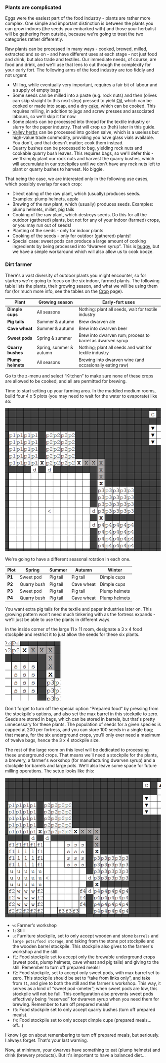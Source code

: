 ### Plants are complicated

Eggs were the easiest part of the food industry - plants are rather more
complex. One simple and important distinction is between the plants you
can grow indoors (the seeds you embarked with) and those your herbalist
will be gathering from outside, because we're going to treat the two
categories rather differently.

Raw plants can be processed in many ways - cooked, brewed, milled,
extracted and so on - and have different uses at each stage - not just
food and drink, but also trade and textiles. Our immediate needs, of
course, are food and drink, and we'll use that lens to cut through the
complexity for your early fort. The following arms of the food industry
are too fiddly and not urgent:

-   Milling, while eventually very important, requires a fair bit of
    labour and a supply of empty bags
-   Some seeds can be milled into a paste (e.g. rock nuts) and then
    (olives can skip straight to this next step) pressed to yield
    [Oil](http://dwarffortresswiki.org/index.php/Oil "wikilink"), which can be cooked or made into soap, and a
    dry [cake](http://dwarffortresswiki.org/index.php/Press_cake "wikilink"), which can be cooked. This
    requires milling, in addition to jugs and screw presses and
    associated labours, so we'll skip it for now.
-   Some plants can be processed into thread for the textile industry or
    slurry for the paper industry. That will crop up (heh) later in this
    guide.
-   [Valley herbs](http://dwarffortresswiki.org/index.php/Valley_herb "wikilink") can be processed into golden
    salve, which is a useless but high-value trade commodity, providing
    you have glass vials available. You don't, and that doesn't matter;
    cook them instead.
-   Quarry bushes can be processed to bag, yielding rock nuts and
    cookable quarry bush leaves. This requires bags, so we'll defer
    this - we'll simply plant our rock nuts and harvest the quarry
    bushes, which will accumulate in our stockpiles until we don't have
    any rock nuts left to plant or quarry bushes to harvest. No biggie.

That being the case, we are interested only in the following use cases,
which possibly overlap for each crop:

-   Direct eating of the raw plant, which (usually) produces seeds.
    Examples: plump helmets, apple
-   Brewing of the raw plant, which (usually) produces seeds. Examples:
    plump helmets, millet, pig tails
-   Cooking of the raw plant, which destroys seeds. Do this for all the
    outdoor (gathered) plants, but not for any of your indoor (farmed)
    crops, or you may run out of seeds!
-   Planting of the seeds - only for indoor plants
-   Cooking of the seeds - only for outdoor (gathered) plants!
-   Special case: sweet pods can produce a large amount of cooking
    ingredients by being processed into “dwarven syrup”. This is
    [buggy](http://dwarffortresswiki.org/index.php/Dwarven_syrup#Bugs "wikilink"), but we have a simple
    workaround which will also allow us to cook booze.

### Dirt farmer

There's a vast diversity of outdoor plants you might encounter, so for
starters we're going to focus on the six indoor, farmed plants. The
following table lists the plants, their growing season, and what we will
be using them for (for much more info, see the tables on the
[Crop](http://dwarffortresswiki.org/index.php/Crop "wikilink") page).

  Plant               | Growing season            | Early-fort uses
  ------------------- | ------------------------- | -----------------------------------------------------------
  **Dimple cups**     | All seasons               | Nothing: plant all seeds, wait for textile industry
  **Pig tails**       | Summer & autumn           | Brew dwarven ale
  **Cave wheat**      | Summer & autumn           | Brew into dwarven beer
  **Sweet pods**      | Spring & summer           | Brew into dwarven rum; process to barrel as dwarven syrup
  **Quarry bushes**   | Spring, summer & autumn   | Nothing; plant all seeds and wait for textile industry
  **Plump helmets**   | All seasons               | Brewing into dwarven wine (and occasionally eating raw)

Go to the z-menu and select “Kitchen” to make sure none of these crops
are allowed to be cooked, and all are permitted for brewing.

Time to start setting up your farming area. In the muddied medium rooms,
build four 4 x 5 plots (you may need to wait for the water to evaporate)
like so:

![](images/15_farms.png "15_farms.png")

We're going to have a different seasonal rotation in each one.

  Plot     | Spring      | Summer     | Autumn       | Winter          
  -------- | ---------   | ---------- | ------------ | --------------- 
  **P1**   | Sweet pod   | Pig tail   | Pig tail     | Dimple cups     
  **P2**   | Quarry bush | Pig tail   | Cave wheat   | Dimple cups     
  **P3**   | Sweet pod   | Pig tail   | Pig tail     | Plump helmets   
  **P4**   | Quarry bush | Pig tail   | Cave wheat   | Plump helmets   

You want extra pig tails for the textile and paper industries later on.
This growing pattern won't need much tinkering with as the fortress
expands - we'll just be able to use the plants in different ways.

In the inside corner of the large 11 x 11 room, designate a 3 x 4 food
stockpile and restrict it to just allow the seeds for these six plants.

![](images/16_seeds.png "16_seeds.png")

<!-- When you "Block All" it will automatically turn off the prepared foods option.  You don't need to unselect it. -->

Don't forget to turn off the special option “Prepared food” by pressing
from the stockpile's options, and also set the max barrel in this
stockpile to zero. Seeds are stored in bags, which can be stored in
barrels, but that's pretty unnecessary for these plants. The population
of seeds for a given species is capped at 200 per fortress, and you can
store 100 seeds in a single bag; that means, for the six underground
crops, you'll only ever need a maximum of twelve bags, hence the 3 x 4
stockpile size.

The rest of the large room on this level will be dedicated to processing
these underground crops. That means we'll need a stockpile for the
plants, a brewery, a farmer's workshop (for manufacturing dwarven syrup)
and a stockpile for barrels and large pots. We'll also leave some space
for future milling operations. The setup looks like this:

![](images/17_still_farmers_workshop.png "17_still_farmers_workshop.png")

-   `w`: Farmer's workshop
-   `l`: Still
-   `u`: Furniture stockpile, set to only accept wooden and stone
    `barrels` and `large pots/food storage`, and taking from the stone pot stockpile and the
    wooden barrel stockpile. This stockpile also gives to the farmer's
    workshop and the still.
-   `f1`: Food stockpile set to accept only the brewable underground
    crops (sweet pods, plump helmets, cave wheat and pig tails) and
    giving to the still. Remember to turn off prepared meals!
-   `f2`: Food stockpile, set to accept only sweet pods, with max barrel
    set to zero. This stockpile should be set to “take from links only”,
    and take from `f1`, and give to both the still and the farmer's
    workshop. This way, it serves as a kind of “sweet pod-ometer”; when
    sweet pods are low, this stockpile will not be full. This
    configuration also prevents sweet pods effectively being “reserved”
    for dwarven syrup when you need them for brewing. Remember to turn
    off prepared meals!
-   `f3`: Food stockpile set to only accept quarry bushes (turn off
    prepared meals).
-   `f4`: Food stockpile set to only accept dimple cups (prepared meals…
    off…)

I know I go on about remembering to turn off prepared meals, but
seriously. I always forget. That's your last warning.

Now, at minimum, your dwarves have something to eat (plump helmets) and
drink (brewery products). But it's important to have a balanced diet…